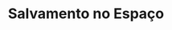 ---
Numero: 255
title: Salvamento no Espaço
Autor: Cleve Cartmill
Co-autor: 
Ano-de-Publicacao: 1978
Titulo-original: The Space Scavengers
Tradutor: Eurico da Fonseca
Co-tradutor: 
Ano-de-edicao: 1975
alias: Cleve-Cartmill
Autor2-alias: 
Tradutor1-alias: Eurico-da-Fonseca
Tradutor2-alias: 
Titulo-link: 255-Salvamento-no-Espaco
Capa: António Pedro
pags: 200
Capa-link: Antonio-Pedro
---